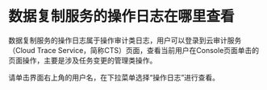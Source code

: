 # 数据复制服务的操作日志在哪里查看<a name="drs_01_0101"></a>

数据复制服务的操作日志属于操作审计类日志，用户可以登录到云审计服务（Cloud Trace Service，简称CTS）页面，查看当前用户在Console页面单击的页面操作，主要是涉及任务变更的管理类操作。

请单击界面右上角的用户名，在下拉菜单选择“操作日志”进行查看。

